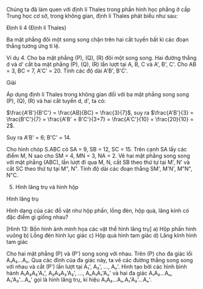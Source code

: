 Chúng ta đã làm quen với định lí Thales trong phần hình học phẳng ở cấp Trung học cơ sở, trong không gian, định lí Thales phát biểu như sau:

Định lí 4 (Định lí Thales)

Ba mặt phẳng đôi một song song chặn trên hai cắt tuyến bất kì các đoạn thẳng tương ứng tỉ lệ.

Ví dụ 4. Cho ba mặt phẳng (P), (Q), (R) đôi một song song. Hai đường thẳng d và d' cắt ba mặt phẳng (P), (Q), (R) lần lượt tại A, B, C và A', B', C'. Cho AB = 3, BC = 7, A'C' = 20. Tính các độ dài A'B', B'C'.

Giải

Áp dụng định lí Thales trong không gian đối với ba mặt phẳng song song (P), (Q), (R) và hai cắt tuyến d, d', ta có:

$\frac{A'B'}{B'C'} = \frac{AB}{BC} = \frac{3}{7}$, suy ra $\frac{A'B'}{3} = \frac{B'C'}{7} = \frac{A'B' + B'C'}{3+7} = \frac{A'C'}{10} = \frac{20}{10} = 2$.

Suy ra A'B' = 6; B'C' = 14.

Cho hình chóp S.ABC có SA = 9, SB = 12, SC = 15. Trên cạnh SA lấy các điểm M, N sao cho SM = 4, MN = 3, NA = 2. Vẽ hai mặt phẳng song song với mặt phẳng (ABC), lần lượt đi qua M, N, cắt SB theo thứ tự tại M', N' và cắt SC theo thứ tự tại M", N". Tính độ dài các đoạn thẳng SM', M'N', M"N", N"C.

5. Hình lăng trụ và hình hộp

Hình lăng trụ

Hình dạng của các đồ vật như hộp phấn, lồng đèn, hộp quà, lăng kính có đặc điểm gì giống nhau?

[Hình 13: Bốn hình ảnh minh họa các vật thể hình lăng trụ]
a) Hộp phấn hình vuông
b) Lồng đèn hình lục giác
c) Hộp quà hình tam giác
d) Lăng kính hình tam giác

Cho hai mặt phẳng (P) và (P') song song với nhau. Trên (P) cho đa giác lồi A₁A₂...Aₙ. Qua các đỉnh của đa giác này, ta vẽ các đường thẳng song song với nhau và cắt (P') lần lượt tại A₁', A₂', ..., Aₙ'. Hình tạo bởi các hình bình hành A₁A₂A₂'A₁', A₂A₃A₃'A₂', ..., AₙA₁A₁'Aₙ' và hai đa giác A₁A₂...Aₙ, A₁'A₂'...Aₙ' gọi là hình lăng trụ, kí hiệu A₁A₂...Aₙ.A₁'A₂'...Aₙ'.